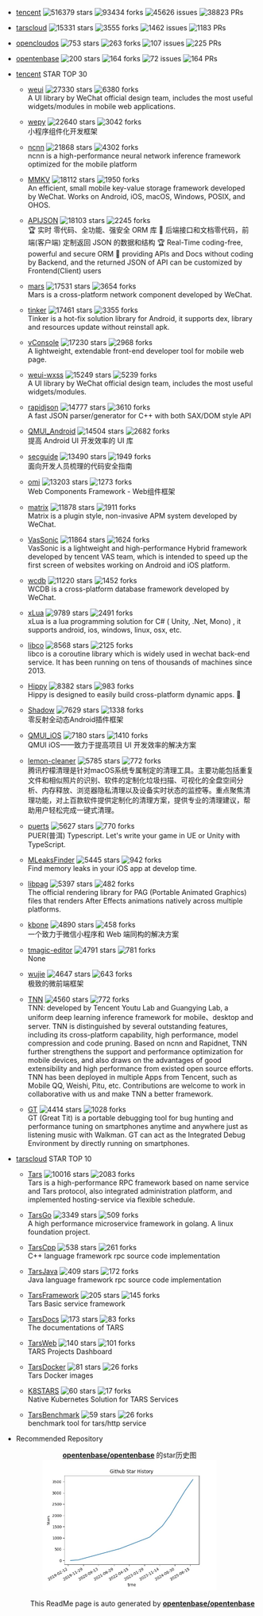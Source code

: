 
+ [tencent](https://github.com/tencent)
![516379 stars](https://img.shields.io/badge/Stars-516379-green)
![93434 forks](https://img.shields.io/badge/Forks-93434-green)
![45626 issues](https://img.shields.io/badge/Issues-45626-green)
![38823 PRs](https://img.shields.io/badge/PRs-38823-green)

+ [tarscloud](https://github.com/tarscloud)
![15331 stars](https://img.shields.io/badge/Stars-15331-green)
![3555 forks](https://img.shields.io/badge/Forks-3555-green)
![1462 issues](https://img.shields.io/badge/Issues-1462-green)
![1183 PRs](https://img.shields.io/badge/PRs-1183-green)

+ [opencloudos](https://github.com/opencloudos)
![753 stars](https://img.shields.io/badge/Stars-753-green)
![263 forks](https://img.shields.io/badge/Forks-263-green)
![107 issues](https://img.shields.io/badge/Issues-107-green)
![225 PRs](https://img.shields.io/badge/PRs-225-green)

+ [opentenbase](https://github.com/opentenbase)
![200 stars](https://img.shields.io/badge/Stars-200-green)
![164 forks](https://img.shields.io/badge/Forks-164-green)
![72 issues](https://img.shields.io/badge/Issues-72-green)
![164 PRs](https://img.shields.io/badge/PRs-164-green)



+ [tencent](https://github.com/tencent) STAR TOP 30
    
    + [weui](https://github.com/tencent/weui) 
    ![27330 stars](https://img.shields.io/badge/Stars-27330-green)
    ![6380 forks](https://img.shields.io/badge/Forks-6380-green)  
    A UI library by WeChat official design team, includes the most useful widgets/modules in mobile web applications.
    
    + [wepy](https://github.com/tencent/wepy) 
    ![22640 stars](https://img.shields.io/badge/Stars-22640-green)
    ![3042 forks](https://img.shields.io/badge/Forks-3042-green)  
    小程序组件化开发框架
    
    + [ncnn](https://github.com/tencent/ncnn) 
    ![21868 stars](https://img.shields.io/badge/Stars-21868-green)
    ![4302 forks](https://img.shields.io/badge/Forks-4302-green)  
    ncnn is a high-performance neural network inference framework optimized for the mobile platform
    
    + [MMKV](https://github.com/tencent/MMKV) 
    ![18112 stars](https://img.shields.io/badge/Stars-18112-green)
    ![1950 forks](https://img.shields.io/badge/Forks-1950-green)  
    An efficient, small mobile key-value storage framework developed by WeChat. Works on Android, iOS, macOS, Windows, POSIX, and OHOS.
    
    + [APIJSON](https://github.com/tencent/APIJSON) 
    ![18103 stars](https://img.shields.io/badge/Stars-18103-green)
    ![2245 forks](https://img.shields.io/badge/Forks-2245-green)  
    🏆 实时 零代码、全功能、强安全 ORM 库 🚀 后端接口和文档零代码，前端(客户端) 定制返回 JSON 的数据和结构 🏆 Real-Time coding-free, powerful and secure ORM 🚀  providing APIs and Docs without coding by Backend, and the returned JSON of API can be customized by Frontend(Client) users
    
    + [mars](https://github.com/tencent/mars) 
    ![17531 stars](https://img.shields.io/badge/Stars-17531-green)
    ![3654 forks](https://img.shields.io/badge/Forks-3654-green)  
    Mars is a cross-platform network component  developed by WeChat.
    
    + [tinker](https://github.com/tencent/tinker) 
    ![17461 stars](https://img.shields.io/badge/Stars-17461-green)
    ![3355 forks](https://img.shields.io/badge/Forks-3355-green)  
    Tinker is a hot-fix solution library for Android, it supports dex, library and resources update without reinstall apk.
    
    + [vConsole](https://github.com/tencent/vConsole) 
    ![17230 stars](https://img.shields.io/badge/Stars-17230-green)
    ![2968 forks](https://img.shields.io/badge/Forks-2968-green)  
    A lightweight, extendable front-end developer tool for mobile web page.
    
    + [weui-wxss](https://github.com/tencent/weui-wxss) 
    ![15249 stars](https://img.shields.io/badge/Stars-15249-green)
    ![5239 forks](https://img.shields.io/badge/Forks-5239-green)  
    A UI library by WeChat official design team, includes the most useful widgets/modules.
    
    + [rapidjson](https://github.com/tencent/rapidjson) 
    ![14777 stars](https://img.shields.io/badge/Stars-14777-green)
    ![3610 forks](https://img.shields.io/badge/Forks-3610-green)  
    A fast JSON parser/generator for C++ with both SAX/DOM style API
    
    + [QMUI_Android](https://github.com/tencent/QMUI_Android) 
    ![14504 stars](https://img.shields.io/badge/Stars-14504-green)
    ![2682 forks](https://img.shields.io/badge/Forks-2682-green)  
    提高 Android UI 开发效率的 UI 库
    
    + [secguide](https://github.com/tencent/secguide) 
    ![13490 stars](https://img.shields.io/badge/Stars-13490-green)
    ![1949 forks](https://img.shields.io/badge/Forks-1949-green)  
    面向开发人员梳理的代码安全指南
    
    + [omi](https://github.com/tencent/omi) 
    ![13203 stars](https://img.shields.io/badge/Stars-13203-green)
    ![1273 forks](https://img.shields.io/badge/Forks-1273-green)  
    Web Components Framework - Web组件框架
    
    + [matrix](https://github.com/tencent/matrix) 
    ![11878 stars](https://img.shields.io/badge/Stars-11878-green)
    ![1911 forks](https://img.shields.io/badge/Forks-1911-green)  
    Matrix is a plugin style, non-invasive APM system developed by WeChat.
    
    + [VasSonic](https://github.com/tencent/VasSonic) 
    ![11864 stars](https://img.shields.io/badge/Stars-11864-green)
    ![1624 forks](https://img.shields.io/badge/Forks-1624-green)  
    VasSonic is a lightweight and high-performance Hybrid framework developed by tencent VAS team, which is intended to speed up the first screen of websites working on Android and iOS platform. 
    
    + [wcdb](https://github.com/tencent/wcdb) 
    ![11220 stars](https://img.shields.io/badge/Stars-11220-green)
    ![1452 forks](https://img.shields.io/badge/Forks-1452-green)  
    WCDB is a cross-platform database framework developed by WeChat.
    
    + [xLua](https://github.com/tencent/xLua) 
    ![9789 stars](https://img.shields.io/badge/Stars-9789-green)
    ![2491 forks](https://img.shields.io/badge/Forks-2491-green)  
    xLua is a lua programming solution for  C# ( Unity, .Net, Mono) , it supports android, ios, windows, linux, osx, etc.
    
    + [libco](https://github.com/tencent/libco) 
    ![8568 stars](https://img.shields.io/badge/Stars-8568-green)
    ![2125 forks](https://img.shields.io/badge/Forks-2125-green)  
    libco is a coroutine library which is widely used in wechat  back-end service. It has been running on tens of thousands of machines since 2013.
    
    + [Hippy](https://github.com/tencent/Hippy) 
    ![8382 stars](https://img.shields.io/badge/Stars-8382-green)
    ![983 forks](https://img.shields.io/badge/Forks-983-green)  
    Hippy is designed to easily build cross-platform dynamic apps. 👏
    
    + [Shadow](https://github.com/tencent/Shadow) 
    ![7629 stars](https://img.shields.io/badge/Stars-7629-green)
    ![1338 forks](https://img.shields.io/badge/Forks-1338-green)  
    零反射全动态Android插件框架
    
    + [QMUI_iOS](https://github.com/tencent/QMUI_iOS) 
    ![7180 stars](https://img.shields.io/badge/Stars-7180-green)
    ![1410 forks](https://img.shields.io/badge/Forks-1410-green)  
    QMUI iOS——致力于提高项目 UI 开发效率的解决方案
    
    + [lemon-cleaner](https://github.com/tencent/lemon-cleaner) 
    ![5785 stars](https://img.shields.io/badge/Stars-5785-green)
    ![772 forks](https://img.shields.io/badge/Forks-772-green)  
    腾讯柠檬清理是针对macOS系统专属制定的清理工具。主要功能包括重复文件和相似照片的识别、软件的定制化垃圾扫描、可视化的全盘空间分析、内存释放、浏览器隐私清理以及设备实时状态的监控等。重点聚焦清理功能，对上百款软件提供定制化的清理方案，提供专业的清理建议，帮助用户轻松完成一键式清理。
    
    + [puerts](https://github.com/tencent/puerts) 
    ![5627 stars](https://img.shields.io/badge/Stars-5627-green)
    ![770 forks](https://img.shields.io/badge/Forks-770-green)  
    PUER(普洱) Typescript. Let's write your game in UE or Unity with TypeScript.
    
    + [MLeaksFinder](https://github.com/tencent/MLeaksFinder) 
    ![5445 stars](https://img.shields.io/badge/Stars-5445-green)
    ![942 forks](https://img.shields.io/badge/Forks-942-green)  
    Find memory leaks in your iOS app at develop time.
    
    + [libpag](https://github.com/tencent/libpag) 
    ![5397 stars](https://img.shields.io/badge/Stars-5397-green)
    ![482 forks](https://img.shields.io/badge/Forks-482-green)  
    The official rendering library for PAG (Portable Animated Graphics) files that renders After Effects animations natively across multiple platforms.
    
    + [kbone](https://github.com/tencent/kbone) 
    ![4890 stars](https://img.shields.io/badge/Stars-4890-green)
    ![458 forks](https://img.shields.io/badge/Forks-458-green)  
    一个致力于微信小程序和 Web 端同构的解决方案
    
    + [tmagic-editor](https://github.com/tencent/tmagic-editor) 
    ![4791 stars](https://img.shields.io/badge/Stars-4791-green)
    ![781 forks](https://img.shields.io/badge/Forks-781-green)  
    None
    
    + [wujie](https://github.com/tencent/wujie) 
    ![4647 stars](https://img.shields.io/badge/Stars-4647-green)
    ![643 forks](https://img.shields.io/badge/Forks-643-green)  
    极致的微前端框架
    
    + [TNN](https://github.com/tencent/TNN) 
    ![4560 stars](https://img.shields.io/badge/Stars-4560-green)
    ![772 forks](https://img.shields.io/badge/Forks-772-green)  
    TNN: developed by Tencent Youtu Lab and Guangying Lab, a uniform deep learning inference framework for mobile、desktop and server. TNN is distinguished by several outstanding features, including its cross-platform capability, high performance, model compression and code pruning. Based on ncnn and Rapidnet, TNN further strengthens the support and performance optimization for mobile devices, and also draws on the advantages of good extensibility and high performance from existed open source efforts. TNN has been deployed in multiple Apps from Tencent, such as Mobile QQ, Weishi, Pitu, etc. Contributions are welcome to work in collaborative with us and make TNN a better framework. 
    
    + [GT](https://github.com/tencent/GT) 
    ![4414 stars](https://img.shields.io/badge/Stars-4414-green)
    ![1028 forks](https://img.shields.io/badge/Forks-1028-green)  
    GT (Great Tit) is a portable debugging tool for bug hunting and performance tuning on smartphones anytime and anywhere just as listening music with Walkman. GT can act as the Integrated Debug Environment by directly running on smartphones.
    

+ [tarscloud](https://github.com/tarscloud) STAR TOP 10
    
    + [Tars](https://github.com/tarscloud/Tars) 
    ![10016 stars](https://img.shields.io/badge/Stars-10016-green)
    ![2083 forks](https://img.shields.io/badge/Forks-2083-green)  
    Tars is a high-performance RPC framework based on name service and Tars protocol, also integrated administration platform, and implemented hosting-service via flexible schedule.
    
    + [TarsGo](https://github.com/tarscloud/TarsGo) 
    ![3349 stars](https://img.shields.io/badge/Stars-3349-green)
    ![509 forks](https://img.shields.io/badge/Forks-509-green)  
    A  high performance microservice  framework  in golang. A linux foundation project.
    
    + [TarsCpp](https://github.com/tarscloud/TarsCpp) 
    ![538 stars](https://img.shields.io/badge/Stars-538-green)
    ![261 forks](https://img.shields.io/badge/Forks-261-green)  
    C++ language framework rpc source code implementation
    
    + [TarsJava](https://github.com/tarscloud/TarsJava) 
    ![409 stars](https://img.shields.io/badge/Stars-409-green)
    ![172 forks](https://img.shields.io/badge/Forks-172-green)  
    Java language framework rpc source code implementation
    
    + [TarsFramework](https://github.com/tarscloud/TarsFramework) 
    ![205 stars](https://img.shields.io/badge/Stars-205-green)
    ![145 forks](https://img.shields.io/badge/Forks-145-green)  
    Tars Basic service framework
    
    + [TarsDocs](https://github.com/tarscloud/TarsDocs) 
    ![173 stars](https://img.shields.io/badge/Stars-173-green)
    ![83 forks](https://img.shields.io/badge/Forks-83-green)  
    The documentations of TARS
    
    + [TarsWeb](https://github.com/tarscloud/TarsWeb) 
    ![140 stars](https://img.shields.io/badge/Stars-140-green)
    ![101 forks](https://img.shields.io/badge/Forks-101-green)  
    TARS Projects Dashboard
    
    + [TarsDocker](https://github.com/tarscloud/TarsDocker) 
    ![81 stars](https://img.shields.io/badge/Stars-81-green)
    ![26 forks](https://img.shields.io/badge/Forks-26-green)  
    Tars Docker  images
    
    + [K8STARS](https://github.com/tarscloud/K8STARS) 
    ![60 stars](https://img.shields.io/badge/Stars-60-green)
    ![17 forks](https://img.shields.io/badge/Forks-17-green)  
    Native Kubernetes  Solution for TARS Services
    
    + [TarsBenchmark](https://github.com/tarscloud/TarsBenchmark) 
    ![59 stars](https://img.shields.io/badge/Stars-59-green)
    ![26 forks](https://img.shields.io/badge/Forks-26-green)  
    benchmark tool for tars/http service
    


+ Recommended Repository  
<p align="center">
      <strong>
        <a href="https://github.com/opentenbase/opentenbase" target="_blank">opentenbase/opentenbase</a>
      </strong>  的star历史图
  <br>
  <img src="https://raw.githubusercontent.com/ButterAndButterfly/GithubTools/master/data/stars_history.jpg" width="350px"></img>    
</p>

<p align="right">
      This ReadMe page is auto generated by 
      <strong>
        <a href="https://github.com/opentenbase/opentenbase" target="_blank">opentenbase/opentenbase</a><br>
      </strong>   
</p>